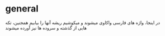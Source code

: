 # general
در اینجا، واژه های فارسی واکاوی میشوند و میکوشیم ریشه آنها را بیابیم
همجنین، تکه هایی از گذشته و سروده ها نیز آورده میشوند

